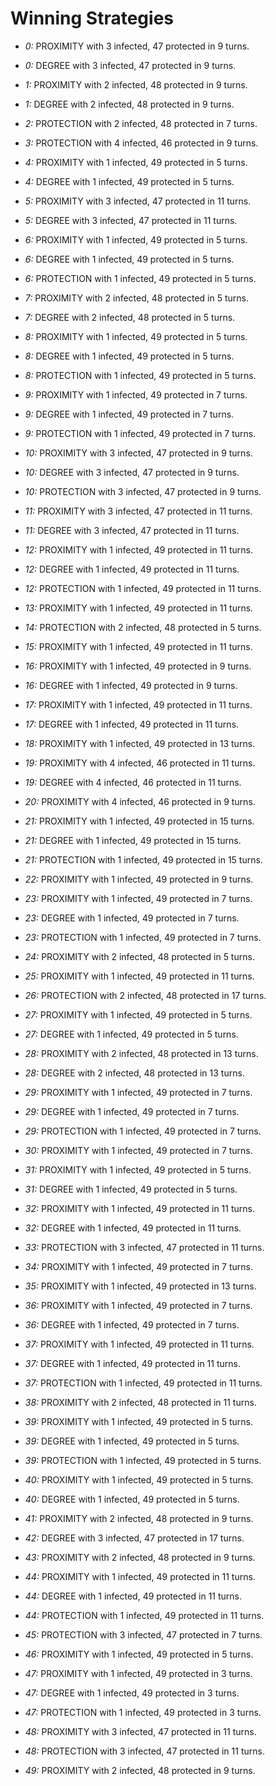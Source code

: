 # Winning Strategies

* _0:_ PROXIMITY with 3 infected, 47 protected in 9 turns.


* _0:_ DEGREE with 3 infected, 47 protected in 9 turns.


* _1:_ PROXIMITY with 2 infected, 48 protected in 9 turns.


* _1:_ DEGREE with 2 infected, 48 protected in 9 turns.


* _2:_ PROTECTION with 2 infected, 48 protected in 7 turns.


* _3:_ PROTECTION with 4 infected, 46 protected in 9 turns.


* _4:_ PROXIMITY with 1 infected, 49 protected in 5 turns.


* _4:_ DEGREE with 1 infected, 49 protected in 5 turns.


* _5:_ PROXIMITY with 3 infected, 47 protected in 11 turns.


* _5:_ DEGREE with 3 infected, 47 protected in 11 turns.


* _6:_ PROXIMITY with 1 infected, 49 protected in 5 turns.


* _6:_ DEGREE with 1 infected, 49 protected in 5 turns.


* _6:_ PROTECTION with 1 infected, 49 protected in 5 turns.


* _7:_ PROXIMITY with 2 infected, 48 protected in 5 turns.


* _7:_ DEGREE with 2 infected, 48 protected in 5 turns.


* _8:_ PROXIMITY with 1 infected, 49 protected in 5 turns.


* _8:_ DEGREE with 1 infected, 49 protected in 5 turns.


* _8:_ PROTECTION with 1 infected, 49 protected in 5 turns.


* _9:_ PROXIMITY with 1 infected, 49 protected in 7 turns.


* _9:_ DEGREE with 1 infected, 49 protected in 7 turns.


* _9:_ PROTECTION with 1 infected, 49 protected in 7 turns.


* _10:_ PROXIMITY with 3 infected, 47 protected in 9 turns.


* _10:_ DEGREE with 3 infected, 47 protected in 9 turns.


* _10:_ PROTECTION with 3 infected, 47 protected in 9 turns.


* _11:_ PROXIMITY with 3 infected, 47 protected in 11 turns.


* _11:_ DEGREE with 3 infected, 47 protected in 11 turns.


* _12:_ PROXIMITY with 1 infected, 49 protected in 11 turns.


* _12:_ DEGREE with 1 infected, 49 protected in 11 turns.


* _12:_ PROTECTION with 1 infected, 49 protected in 11 turns.


* _13:_ PROXIMITY with 1 infected, 49 protected in 11 turns.


* _14:_ PROTECTION with 2 infected, 48 protected in 5 turns.


* _15:_ PROXIMITY with 1 infected, 49 protected in 11 turns.


* _16:_ PROXIMITY with 1 infected, 49 protected in 9 turns.


* _16:_ DEGREE with 1 infected, 49 protected in 9 turns.


* _17:_ PROXIMITY with 1 infected, 49 protected in 11 turns.


* _17:_ DEGREE with 1 infected, 49 protected in 11 turns.


* _18:_ PROXIMITY with 1 infected, 49 protected in 13 turns.


* _19:_ PROXIMITY with 4 infected, 46 protected in 11 turns.


* _19:_ DEGREE with 4 infected, 46 protected in 11 turns.


* _20:_ PROXIMITY with 4 infected, 46 protected in 9 turns.


* _21:_ PROXIMITY with 1 infected, 49 protected in 15 turns.


* _21:_ DEGREE with 1 infected, 49 protected in 15 turns.


* _21:_ PROTECTION with 1 infected, 49 protected in 15 turns.


* _22:_ PROXIMITY with 1 infected, 49 protected in 9 turns.


* _23:_ PROXIMITY with 1 infected, 49 protected in 7 turns.


* _23:_ DEGREE with 1 infected, 49 protected in 7 turns.


* _23:_ PROTECTION with 1 infected, 49 protected in 7 turns.


* _24:_ PROXIMITY with 2 infected, 48 protected in 5 turns.


* _25:_ PROXIMITY with 1 infected, 49 protected in 11 turns.


* _26:_ PROTECTION with 2 infected, 48 protected in 17 turns.


* _27:_ PROXIMITY with 1 infected, 49 protected in 5 turns.


* _27:_ DEGREE with 1 infected, 49 protected in 5 turns.


* _28:_ PROXIMITY with 2 infected, 48 protected in 13 turns.


* _28:_ DEGREE with 2 infected, 48 protected in 13 turns.


* _29:_ PROXIMITY with 1 infected, 49 protected in 7 turns.


* _29:_ DEGREE with 1 infected, 49 protected in 7 turns.


* _29:_ PROTECTION with 1 infected, 49 protected in 7 turns.


* _30:_ PROXIMITY with 1 infected, 49 protected in 7 turns.


* _31:_ PROXIMITY with 1 infected, 49 protected in 5 turns.


* _31:_ DEGREE with 1 infected, 49 protected in 5 turns.


* _32:_ PROXIMITY with 1 infected, 49 protected in 11 turns.


* _32:_ DEGREE with 1 infected, 49 protected in 11 turns.


* _33:_ PROTECTION with 3 infected, 47 protected in 11 turns.


* _34:_ PROXIMITY with 1 infected, 49 protected in 7 turns.


* _35:_ PROXIMITY with 1 infected, 49 protected in 13 turns.


* _36:_ PROXIMITY with 1 infected, 49 protected in 7 turns.


* _36:_ DEGREE with 1 infected, 49 protected in 7 turns.


* _37:_ PROXIMITY with 1 infected, 49 protected in 11 turns.


* _37:_ DEGREE with 1 infected, 49 protected in 11 turns.


* _37:_ PROTECTION with 1 infected, 49 protected in 11 turns.


* _38:_ PROXIMITY with 2 infected, 48 protected in 11 turns.


* _39:_ PROXIMITY with 1 infected, 49 protected in 5 turns.


* _39:_ DEGREE with 1 infected, 49 protected in 5 turns.


* _39:_ PROTECTION with 1 infected, 49 protected in 5 turns.


* _40:_ PROXIMITY with 1 infected, 49 protected in 5 turns.


* _40:_ DEGREE with 1 infected, 49 protected in 5 turns.


* _41:_ PROXIMITY with 2 infected, 48 protected in 9 turns.


* _42:_ DEGREE with 3 infected, 47 protected in 17 turns.


* _43:_ PROXIMITY with 2 infected, 48 protected in 9 turns.


* _44:_ PROXIMITY with 1 infected, 49 protected in 11 turns.


* _44:_ DEGREE with 1 infected, 49 protected in 11 turns.


* _44:_ PROTECTION with 1 infected, 49 protected in 11 turns.


* _45:_ PROTECTION with 3 infected, 47 protected in 7 turns.


* _46:_ PROXIMITY with 1 infected, 49 protected in 5 turns.


* _47:_ PROXIMITY with 1 infected, 49 protected in 3 turns.


* _47:_ DEGREE with 1 infected, 49 protected in 3 turns.


* _47:_ PROTECTION with 1 infected, 49 protected in 3 turns.


* _48:_ PROXIMITY with 3 infected, 47 protected in 11 turns.


* _48:_ PROTECTION with 3 infected, 47 protected in 11 turns.


* _49:_ PROXIMITY with 2 infected, 48 protected in 9 turns.


